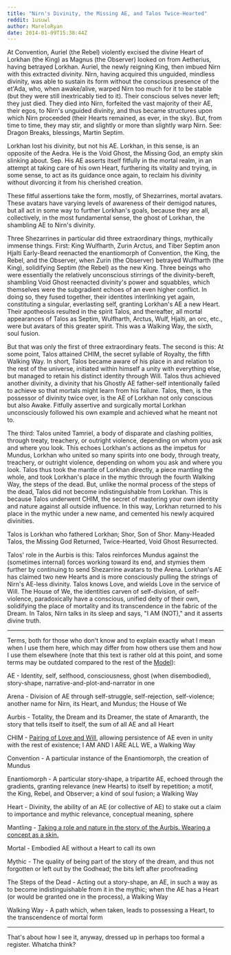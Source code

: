 ```yaml
---
title: "Nirn's Divinity, the Missing AE, and Talos Twice-Hearted"
reddit: 1usuwl
author: MareloRyan
date: 2014-01-09T15:38:44Z
---
```


At Convention, Auriel (the Rebel) violently excised the divine Heart of Lorkhan (the King) as Magnus (the Observer) looked on from Aetherius, having betrayed Lorkhan.  Auriel, the newly reigning King, then imbued Nirn with this extracted divinity.  Nirn, having acquired this unguided, mindless divinity, was able to sustain its form without the conscious presence of the et'Ada, who, when awake/alive, warped Nirn too much for it to be stable (but they were still inextricably tied to it).  Their conscious selves never left; they just died.  They died into Nirn, forfeited the vast majority of their AE, their egos, to Nirn's unguided divinity, and thus became structures upon which Nirn proceeded (their Hearts remained, as ever, in the sky).  But, from time to time, they may stir, and slightly or more than slightly warp Nirn.  See:  Dragon Breaks, blessings, Martin Septim.

Lorkhan lost his divinity, but not his AE.  Lorkhan, in this sense, is an opposite of the Aedra.  He is the Void Ghost, the Missing God, an empty skin slinking about.  Sep.  His AE asserts itself fitfully in the mortal realm, in an attempt at taking care of his own Heart, furthering its vitality and trying, in some sense, to act as its guidance once again, to reclaim his divinity without divorcing it from his cherished creation.

These fitful assertions take the form, mostly, of Shezarrines, mortal avatars.  These avatars have varying levels of awareness of their demigod natures, but all act in some way to further Lorkhan's goals, because they are all, collectively, in the most fundamental sense, the ghost of Lorkhan, the shambling AE to Nirn's divinity.

Three Shezarrines in particular did three extraordinary things, mythically immense things.  First:  King Wulfharth, Zurin Arctus, and Tiber Septim anon Hjalti Early-Beard reenacted the enantiomorph of Convention, the King, the Rebel, and the Observer, when Zurin (the Observer) betrayed Wulfharth (the King), solidifying Septim (the Rebel) as the new King.  Three beings who were essentially the relatively unconscious stirrings of the divinity-bereft, shambling Void Ghost reenacted divinity's power and squabbles, which themselves were the subgradient echoes of an even higher conflict.  In doing so, they fused together, their identites interlinking yet again, constituting a singular, everlasting self, granting Lorkhan's AE a new Heart.  Their apotheosis resulted in the spirit Talos, and thereafter, all mortal appearances of Talos as Septim, Wulfharth, Arctus, Wulf, Hjalti, an orc, etc., were but avatars of this greater spirit.  This was a Walking Way, the sixth, soul fusion.

But that was only the first of three extraordinary feats.  The second is this:  At some point, Talos attained CHIM, the secret syllable of Royalty, the fifth Walking Way.  In short, Talos became aware of his place in and relation to the rest of the universe, initiated within himself a unity with everything else, but managed to retain his distinct identity through Will.  Talos thus achieved another divinity, a divinity that his Ghostly AE father-self intentionally failed to achieve so that mortals might learn from his failure.  Talos, then, is the possessor of divinity twice over, is the AE of Lorkhan not only conscious but also Awake.  Fitfully assertive and surgically mortal Lorkhan unconsciously followed his own example and achieved what he meant not to.

The third:  Talos united Tamriel, a body of disparate and clashing polities, through treaty, treachery, or outright violence, depending on whom you ask and where you look.  This echoes Lorkhan's actions as the impetus for Mundus, Lorkhan who united so many spirits into one body, through treaty, treachery, or outright violence, depending on whom you ask and where you look.  Talos thus took the mantle of Lorkhan directly, a piece mantling the whole, and took Lorkhan's place in the mythic through the fourth Walking Way, the steps of the dead.  But, unlike the normal process of the steps of the dead, Talos did not become indistinguishable from Lorkhan.  This is because Talos underwent CHIM, the secret of mastering your own identity and nature against all outside influence.  In this way, Lorkhan returned to his place in the mythic under a new name, and cemented his newly acquired divinities.

Talos is Lorkhan who fathered Lorkhan; Shor, Son of Shor.  Many-Headed Talos, the Missing God Returned, Twice-Hearted, Void Ghost Resurrected.

Talos' role in the Aurbis is this:  Talos reinforces Mundus against the (sometimes internal) forces working toward its end, and stymies them further by continuing to send Shezarrine avatars to the Arena.  Lorkhan's AE has claimed two new Hearts and is more consciously pulling the strings of Nirn's AE-less divinity.  Talos knows Love, and wields Love in the service of Will.  The House of We, the identities carven of self-division, of self-violence, paradoxically have a conscious, unified deity of their own, solidifying the place of mortality and its transcendence in the fabric of the Dream.  In Talos, Nirn talks in its sleep and says, "I AM (NOT)," and it asserts divine truth.

---

Terms, both for those who don't know and to explain exactly what I mean when I use them here, which may differ from how others use them and how I use them elsewhere (note that this text is rather old at this point, and some terms may be outdated compared to the rest of the [Model](/r/GodheadModel)):

AE - Identity, self, selfhood, consciousness, ghost (when disembodied), story-shape, narrative-and-plot-and-narrator in one

Arena - Division of AE through self-struggle, self-rejection, self-violence; another name for Nirn, its Heart, and Mundus; the House of We

Aurbis - Totality, the Dream and its Dreamer, the state of Amaranth, the story that tells itself to itself, the sum of all AE and all Heart

CHIM - [Pairing of Love and Will](http://www.reddit.com/r/teslore/comments/24wmh2/chim_mastery_and_domain_will_and_love/), allowing persistence of AE even in unity with the rest of existence; I AM AND I ARE ALL WE, a Walking Way

Convention - A particular instance of the Enantiomorph, the creation of Mundus

Enantiomorph - A particular story-shape, a tripartite AE, echoed through the gradients, granting relevance (new Hearts) to itself by repetition; a motif, the King, Rebel, and Observer; a kind of soul fusion; a Walking Way

Heart - Divinity, the ability of an AE (or collective of AE) to stake out a claim to importance and mythic relevance, conceptual meaning, sphere

Mantling - [Taking a role and nature in the story of the Aurbis.  Wearing a concept as a skin.](http://www.reddit.com/r/teslore/comments/1usuwl/nirns_divinity_the_missing_ae_and_talos/)

Mortal - Embodied AE without a Heart to call its own

Mythic - The quality of being part of the story of the dream, and thus not forgotten or left out by the Godhead; the bits left after proofreading

The Steps of the Dead - Acting out a story-shape, an AE, in such a way as to become indistinguishable from it in the mythic; when the AE has a Heart (or would be granted one in the process), a Walking Way

Walking Way - A path which, when taken, leads to possessing a Heart, to the transcendence of mortal form

---

That's about how I see it, anyway, dressed up in perhaps too formal a register.  Whatcha think?

